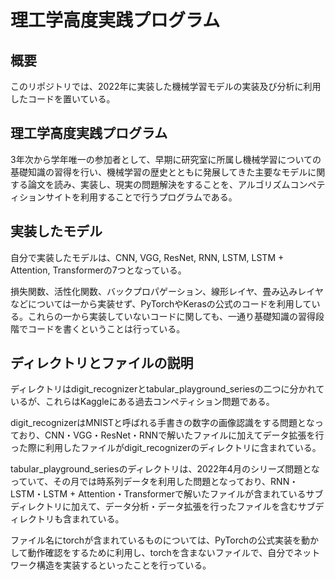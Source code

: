# 理工学高度実践プログラム

## 概要
このリポジトリでは、2022年に実装した機械学習モデルの実装及び分析に利用したコードを置いている。

## 理工学高度実践プログラム
3年次から学年唯一の参加者として、早期に研究室に所属し機械学習についての基礎知識の習得を行い、機械学習の歴史とともに発展してきた主要なモデルに関する論文を読み、実装し、現実の問題解決をすることを、アルゴリズムコンペティションサイトを利用することで行うプログラムである。

## 実装したモデル
自分で実装したモデルは、CNN, VGG, ResNet, RNN, LSTM, LSTM + Attention, Transformerの7つとなっている。

損失関数、活性化関数、バックプロパゲーション、線形レイヤ、畳み込みレイヤなどについては一から実装せず、PyTorchやKerasの公式のコードを利用している。これらの一から実装していないコードに関しても、一通り基礎知識の習得段階でコードを書くということは行っている。

## ディレクトリとファイルの説明
ディレクトリはdigit_recognizerとtabular_playground_seriesの二つに分かれているが、これらはKaggleにある過去コンペティション問題である。

digit_recognizerはMNISTと呼ばれる手書きの数字の画像認識をする問題となっており、CNN・VGG・ResNet・RNNで解いたファイルに加えてデータ拡張を行った際に利用したファイルがdigit_recognizerのディレクトリに含まれている。

tabular_playground_seriesのディレクトリは、2022年4月のシリーズ問題となっていて、その月では時系列データを利用した問題となっており、RNN・LSTM・LSTM + Attention・Transformerで解いたファイルが含まれているサブディレクトリに加えて、データ分析・データ拡張を行ったファイルを含むサブディレクトリも含まれている。

ファイル名にtorchが含まれているものについては、PyTorchの公式実装を動かして動作確認をするために利用し、torchを含まないファイルで、自分でネットワーク構造を実装するといったことを行っている。
